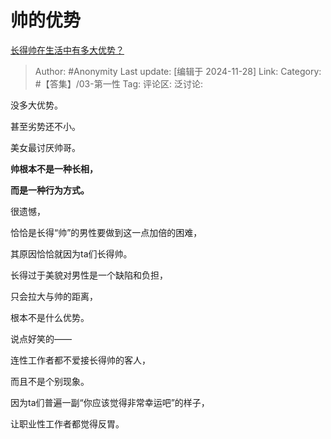 # 帅的优势
[长得帅在生活中有多大优势？](https://www.zhihu.com/question/501124785/answer/4345281258)

> Author: #Anonymity
> Last update: [编辑于 2024-11-28]
> Link:
> Category: #【答集】/03-第一性 
> Tag: 
> 评论区:
> 泛讨论:

没多大优势。

甚至劣势还不小。

美女最讨厌帅哥。

**帅根本不是一种长相，**

**而是一种行为方式。**

很遗憾，

恰恰是长得“帅”的男性要做到这一点加倍的困难，

其原因恰恰就因为ta们长得帅。

长得过于美貌对男性是一个缺陷和负担，

只会拉大与帅的距离，

根本不是什么优势。

说点好笑的——

连性工作者都不爱接长得帅的客人，

而且不是个别现象。

因为ta们普遍一副“你应该觉得非常幸运吧”的样子，

让职业性工作者都觉得反胃。